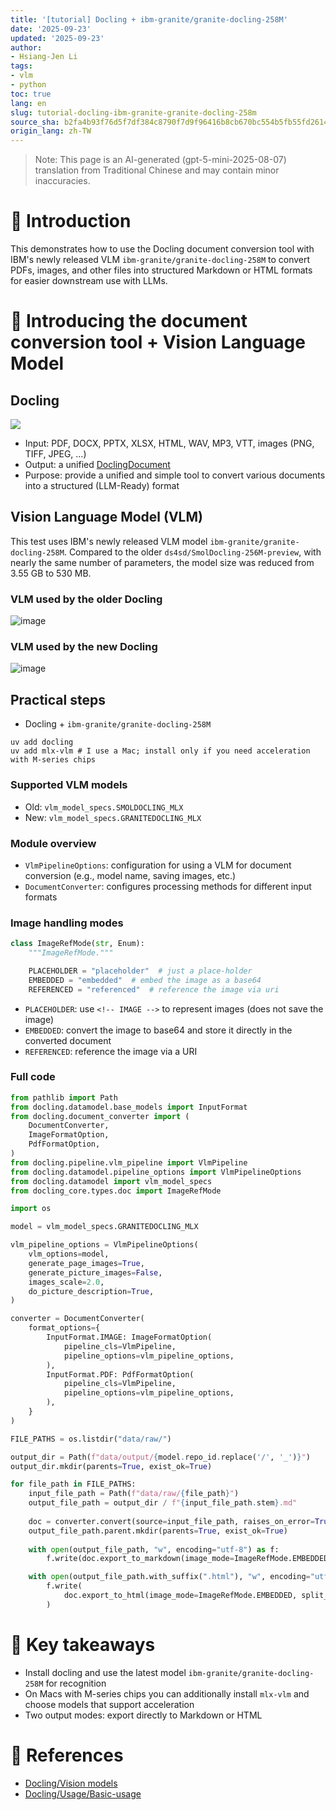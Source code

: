 ```yaml
---
title: '[tutorial] Docling + ibm-granite/granite-docling-258M'
date: '2025-09-23'
updated: '2025-09-23'
author:
- Hsiang-Jen Li
tags:
- vlm
- python
toc: true
lang: en
slug: tutorial-docling-ibm-granite-granite-docling-258m
source_sha: b2fa4b93f76d5f7df384c8790f7d9f96416b8cb670bc554b5fb55fd26146b996
origin_lang: zh-TW
---
```


> Note: This page is an AI-generated (gpt-5-mini-2025-08-07) translation from Traditional Chinese and may contain minor inaccuracies.

# 📌 Introduction

This demonstrates how to use the Docling document conversion tool with IBM's newly released VLM `ibm-granite/granite-docling-258M` to convert PDFs, images, and other files into structured Markdown or HTML formats for easier downstream use with LLMs.

<!-- more -->

# 🚀 Introducing the document conversion tool + Vision Language Model

## Docling

![](https://docling-project.github.io/docling/assets/docling_processing.png)

- Input: PDF, DOCX, PPTX, XLSX, HTML, WAV, MP3, VTT, images (PNG, TIFF, JPEG, ...)
- Output: a unified [DoclingDocument](https://docling-project.github.io/docling/concepts/docling_document/)
- Purpose: provide a unified and simple tool to convert various documents into a structured (LLM-Ready) format

## Vision Language Model (VLM)

This test uses IBM's newly released VLM model `ibm-granite/granite-docling-258M`. Compared to the older `ds4sd/SmolDocling-256M-preview`, with nearly the same number of parameters, the model size was reduced from 3.55 GB to 530 MB.

### VLM used by the older Docling
![image](https://hackmd.io/_uploads/rk4ayQ-hlx.png)

### VLM used by the new Docling
![image](https://hackmd.io/_uploads/HJU0JQb2xg.png)

## Practical steps

- Docling + `ibm-granite/granite-docling-258M`

```shell
uv add docling 
uv add mlx-vlm # I use a Mac; install only if you need acceleration with M-series chips
```

### Supported VLM models

- Old: `vlm_model_specs.SMOLDOCLING_MLX`
- New: `vlm_model_specs.GRANITEDOCLING_MLX`

### Module overview

- `VlmPipelineOptions`: configuration for using a VLM for document conversion (e.g., model name, saving images, etc.)
- `DocumentConverter`: configures processing methods for different input formats

### Image handling modes

```python
class ImageRefMode(str, Enum):
    """ImageRefMode."""

    PLACEHOLDER = "placeholder"  # just a place-holder
    EMBEDDED = "embedded"  # embed the image as a base64
    REFERENCED = "referenced"  # reference the image via uri
```

- `PLACEHOLDER`: use `<!-- IMAGE -->` to represent images (does not save the image)
- `EMBEDDED`: convert the image to base64 and store it directly in the converted document
- `REFERENCED`: reference the image via a URI

### Full code

```python
from pathlib import Path
from docling.datamodel.base_models import InputFormat
from docling.document_converter import (
    DocumentConverter,
    ImageFormatOption,
    PdfFormatOption,
)
from docling.pipeline.vlm_pipeline import VlmPipeline
from docling.datamodel.pipeline_options import VlmPipelineOptions
from docling.datamodel import vlm_model_specs
from docling_core.types.doc import ImageRefMode

import os

model = vlm_model_specs.GRANITEDOCLING_MLX

vlm_pipeline_options = VlmPipelineOptions(
    vlm_options=model,
    generate_page_images=True,
    generate_picture_images=False,
    images_scale=2.0,
    do_picture_description=True,
)

converter = DocumentConverter(
    format_options={
        InputFormat.IMAGE: ImageFormatOption(
            pipeline_cls=VlmPipeline,
            pipeline_options=vlm_pipeline_options,
        ),
        InputFormat.PDF: PdfFormatOption(
            pipeline_cls=VlmPipeline,
            pipeline_options=vlm_pipeline_options,
        ),
    }
)

FILE_PATHS = os.listdir("data/raw/")

output_dir = Path(f"data/output/{model.repo_id.replace('/', '_')}")
output_dir.mkdir(parents=True, exist_ok=True)

for file_path in FILE_PATHS:
    input_file_path = Path(f"data/raw/{file_path}")
    output_file_path = output_dir / f"{input_file_path.stem}.md"
    
    doc = converter.convert(source=input_file_path, raises_on_error=True).document
    output_file_path.parent.mkdir(parents=True, exist_ok=True)
    
    with open(output_file_path, "w", encoding="utf-8") as f:
        f.write(doc.export_to_markdown(image_mode=ImageRefMode.EMBEDDED))

    with open(output_file_path.with_suffix(".html"), "w", encoding="utf-8") as f:
        f.write(
            doc.export_to_html(image_mode=ImageRefMode.EMBEDDED, split_page_view=True)
        )
```

# 🔁 Key takeaways

- Install docling and use the latest model `ibm-granite/granite-docling-258M` for recognition
- On Macs with M-series chips you can additionally install `mlx-vlm` and choose models that support acceleration
- Two output modes: export directly to Markdown or HTML

# 🔗 References

- [Docling/Vision models](https://docling-project.github.io/docling/usage/vision_models/)
- [Docling/Usage/Basic-usage](https://docling-project.github.io/docling/usage/)
